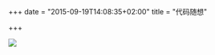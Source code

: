 +++
date = "2015-09-19T14:08:35+02:00"
title = "代码随想"

+++

![](https://blog.coderzh.com/public/qrcode.jpg)
